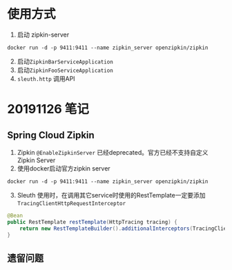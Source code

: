 # 使用方式

1. 启动 zipkin-server
```shell script
docker run -d -p 9411:9411 --name zipkin_server openzipkin/zipkin
```
2. 启动`ZipkinBarServiceApplication`
3. 启动`ZipkinFooServiceApplication`
4. `sleuth.http` 调用API

# 20191126 笔记

## Spring Cloud Zipkin

1. Zipkin `@EnableZipkinServer` 已经deprecated。官方已经不支持自定义Zipkin Server
2. 使用docker启动官方zipkin server
```shell script
docker run -d -p 9411:9411 --name zipkin_server openzipkin/zipkin
```
3. Sleuth 使用时，在调用其它service时使用的RestTemplate一定要添加`TracingClientHttpRequestInterceptor`
```java
@Bean
public RestTemplate restTemplate(HttpTracing tracing) {
    return new RestTemplateBuilder().additionalInterceptors(TracingClientHttpRequestInterceptor.create(tracing)).build();
}
```

## 遗留问题

        